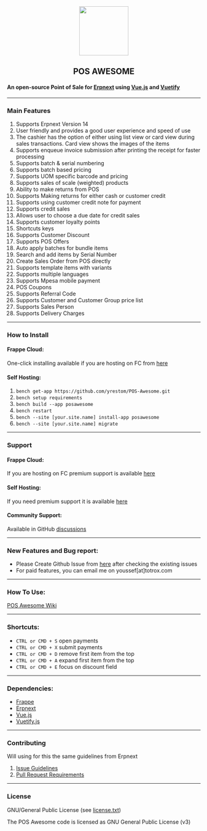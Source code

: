 <div align="center">
    <img src="https://frappecloud.com/files/pos.png" height="128">
    <h2>POS AWESOME</h2>
</div>

#### An open-source Point of Sale for [Erpnext](https://github.com/frappe/erpnext) using [Vue.js](https://github.com/vuejs/vue) and [Vuetify](https://github.com/vuetifyjs/vuetify)

---

### Main Features

1. Supports Erpnext Version 14
2. User friendly and provides a good user experience and speed of use
3. The cashier has the option of either using list view or card view during sales transactions. Card view shows the images of the items
4. Supports enqueue invoice submission after printing the receipt for faster processing
5. Supports batch & serial numbering
6. Supports batch based pricing
7. Supports UOM specific barcode and pricing
8. Supports sales of scale (weighted) products
9. Ability to make returns from POS
10. Supports Making returns for either cash or customer credit
11. Supports using customer credit note for payment
12. Supports credit sales
13. Allows user to choose a due date for credit sales
14. Supports customer loyalty points
15. Shortcuts keys
16. Supports Customer Discount
17. Supports POS Offers
18. Auto apply batches for bundle items
19. Search and add items by Serial Number
20. Create Sales Order from POS directly
21. Supports template items with variants
22. Supports multiple languages
23. Supports Mpesa mobile payment
24. POS Coupons
25. Supports Referral Code
26. Supports Customer and Customer Group price list
27. Supports Sales Person
28. Supports Delivery Charges

---

### How to Install

#### Frappe Cloud:

One-click installing available if you are hosting on FC from [here](https://frappecloud.com/marketplace/apps/posawesome)

#### Self Hosting:

1. `bench get-app https://github.com/yrestom/POS-Awesome.git`
2. `bench setup requirements`
3. `bench build --app posawesome`
4. `bench restart`
5. `bench --site [your.site.name] install-app posawesome`
6. `bench --site [your.site.name] migrate`

---

### Support

#### Frappe Cloud:

If you are hosting on FC premium support is available [here](https://frappecloud.com/marketplace/apps/posawesome)

#### Self Hosting:

If you need premium support it is available [here](https://forms.clickup.com/2191574/f/22w6p-14180/8J92BNHRMKG5ZW2EPF)

#### Community Support:

Available in GitHub [discussions](https://github.com/yrestom/POS-Awesome/discussions)

---

### New Features and Bug report:

- Please Create Github Issue from [here](https://github.com/yrestom/POS-Awesome/issues/new/choose) after checking the existing issues
- For paid features, you can email me on youssef[at]totrox.com

---

### How To Use:

[POS Awesome Wiki](https://github.com/yrestom/POS-Awesome/wiki)

---

### Shortcuts:

- `CTRL or CMD + S` open payments
- `CTRL or CMD + X` submit payments
- `CTRL or CMD + D` remove first item from the top
- `CTRL or CMD + A` expand first item from the top
- `CTRL or CMD + E` focus on discount field

---

### Dependencies:

- [Frappe](https://github.com/frappe/frappe)
- [Erpnext](https://github.com/frappe/erpnext)
- [Vue.js](https://github.com/vuejs/vue)
- [Vuetify.js](https://github.com/vuetifyjs/vuetify)

---

### Contributing

Will using for this the same guidelines from Erpnext

1. [Issue Guidelines](https://github.com/frappe/erpnext/wiki/Issue-Guidelines)
2. [Pull Request Requirements](https://github.com/frappe/erpnext/wiki/Contribution-Guidelines)

---

### License

GNU/General Public License (see [license.txt](https://github.com/yrestom/POS-Awesome/blob/master/license.txt))

The POS Awesome code is licensed as GNU General Public License (v3)
